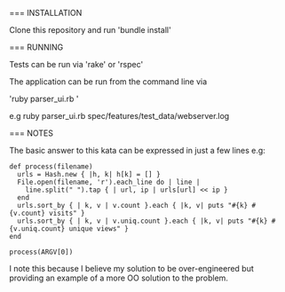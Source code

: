 
=== INSTALLATION

Clone this repository and run 'bundle install'

=== RUNNING

Tests can be run via 'rake' or 'rspec'

The application can be run from the command line via

'ruby parser_ui.rb <path to logfile>'

e.g ruby parser_ui.rb spec/features/test_data/webserver.log

=== NOTES

The basic answer to this kata can be expressed in just a few lines e.g:

    def process(filename)
      urls = Hash.new { |h, k| h[k] = [] }
      File.open(filename, 'r').each_line do | line |
        line.split(" ").tap { | url, ip | urls[url] << ip }
      end
      urls.sort_by { | k, v | v.count }.each { |k, v| puts "#{k} #{v.count} visits" }
      urls.sort_by { | k, v | v.uniq.count }.each { |k, v| puts "#{k} #{v.uniq.count} unique views" }
    end

    process(ARGV[0])

I note this because I believe my solution to be over-engineered but providing
an example of a more OO solution to the problem.
